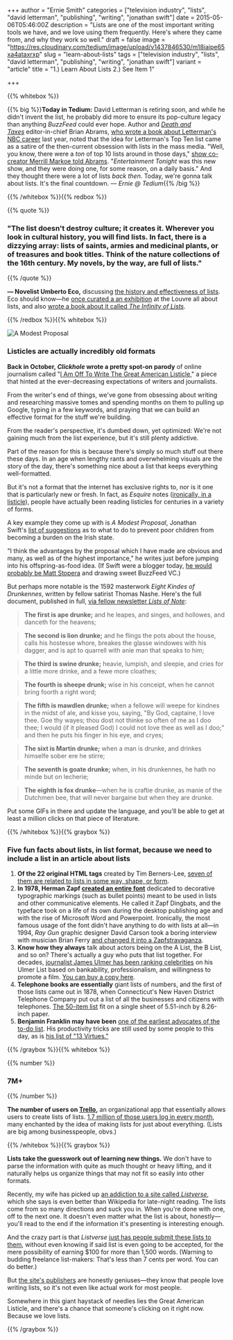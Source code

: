 +++
author = "Ernie Smith"
categories = ["television industry", "lists", "david letterman", "publishing", "writing", "jonathan swift"]
date = 2015-05-06T05:46:00Z
description = "Lists are one of the most important writing tools we have, and we love using them frequently. Here's where they came from, and why they work so well."
draft = false
image = "https://res.cloudinary.com/tedium/image/upload/v1437846530/m18iaipe65xa4ataxrxp"
slug = "learn-about-lists"
tags = ["television industry", "lists", "david letterman", "publishing", "writing", "jonathan swift"]
variant = "article"
title = "1.) Learn About Lists 2.) See Item 1"

+++

{{% whitebox %}}

{{% big %}}**Today in Tedium:** David Letterman is retiring soon, and while he didn't invent the list, he probably did more to ensure its pop-culture legacy than anything _BuzzFeed_ could ever hope. Author and [_Death and Taxes_](http://www.deathandtaxesmag.com/) editor-in-chief Brian Abrams, [who wrote a book about Letterman's NBC career](http://amzn.to/1Qk3SVN) last year, noted that the idea for Letterman's Top Ten list came as a satire of the then-current obsession with lists in the mass media. "Well, you know, there were a _ton_ of top 10 lists around in those days," [show co-creator Merrill Markoe told Abrams](http://splitsider.com/2014/09/inside-the-confusing-origins-of-david-lettermans-top-ten-list/). "_Entertainment Tonight_ was this new show, and they were doing one, for some reason, on a daily basis." And they thought there were a lot of lists _back then_. Today, we're gonna talk about lists. It's the final countdown. _— Ernie @ Tedium_{{% /big %}}

{{% /whitebox %}}{{% redbox %}}

{{% quote %}}
### "The list doesn't destroy culture; it creates it. Wherever you look in cultural history, you will find lists. In fact, there is a dizzying array: lists of saints, armies and medicinal plants, or of treasures and book titles. Think of the nature collections of the 16th century. My novels, by the way, are full of lists."
{{% /quote %}}

**— Novelist Umberto Eco,** discussing [the history and effectiveness of lists](http://www.spiegel.de/international/zeitgeist/spiegel-interview-with-umberto-eco-we-like-lists-because-we-don-t-want-to-die-a-659577.html). Eco should know—he [once curated a an exhibition](http://www.louvre.fr/en/expositions/louvre-invites-umberto-eco-%E2%80%9Cmille-e-tre) at the Louvre all about lists, and also [wrote a book about it called _The Infinity of Lists_](http://amzn.to/1SHJ2yR).

{{% /redbox %}}{{% whitebox %}}

![A Modest Proposal](https://res.cloudinary.com/tedium/image/upload/v1437846593/obwvtvm6omnntea004xn.jpg)

### Listicles are actually incredibly old formats

**Back in October, _Clickhole_ wrote a pretty spot-on parody** of online journalism called "[I Am Off To Write The Great American Listicle](http://www.clickhole.com/blogpost/i-am-write-great-american-listicle-1222)," a piece that hinted at the ever-decreasing expectations of writers and journalists.

From the writer's end of things, we've gone from obsessing about writing and researching massive tomes and spending months on them to pulling up Google, typing in a few keywords, and praying that we can build an effective format for the stuff we're building.

From the reader's perspective, it's dumbed down, yet optimized: We're not gaining much from the list experience, but it's still plenty addictive.

Part of the reason for this is because there's simply so much stuff out there these days. In an age when lengthy rants and overwhelming visuals are the story of the day, there's something nice about a list that keeps everything well-formatted.

But it's not a format that the internet has exclusive rights to, nor is it one that is particularly new or fresh. In fact, as _Esquire_ notes ([ironically, in a listicle](http://www.esquire.co.uk/culture/article/4742/6-important-listicles-that-existed-long-before-the-internet/)), people have actually been reading listicles for centuries in a variety of forms.

A key example they come up with is _A Modest Proposal_, Jonathan Swift's [list of suggestions](http://art-bin.com/art/omodest.html) as to what to do to prevent poor children from becoming a burden on the Irish state.

"I think the advantages by the proposal which I have made are obvious and many, as well as of the highest importance," he writes just before jumping into his offspring-as-food idea. (If Swift were a blogger today, [he would probably be Matt Stopera](http://www.buzzfeed.com/mjs538/i-followed-my-stolen-iphone-across-the-world-became-a-celebr#.ea62j8W5d9) and drawing sweet BuzzFeed VC.)

But perhaps more notable is the 1592 masterwork _Eight Kindes of Drunkennes_, written by fellow satirist Thomas Nashe. Here's the full document, published in full, [via fellow newsletter _Lists of Note_](http://www.listsofnote.com/2012/03/eight-kindes-of-drunkennes.html):

> **The first is ape drunke;** and he leapes, and singes, and hollowes, and danceth for the heavens;

> **The second is lion drunke;** and he flings the pots about the house, calls his hostesse whore, breakes the glasse windowes with his dagger, and is apt to quarrell with anie man that speaks to him;

> **The third is swine drunke;** heavie, lumpish, and sleepie, and cries for a little more drinke, and a fewe more cloathes;

> **The fourth is sheepe drunk;** wise in his conceipt, when he cannot bring foorth a right word;

> **The fifth is mawdlen drunke;** when a fellowe will weepe for kindnes in the midst of ale, and kisse you, saying, "By God, captaine, I love thee. Goe thy wayes; thou dost not thinke so often of me as I doo thee; I would (if it pleased God) I could not love thee as well as I doo;" and then he puts his finger in his eye, and cryes;

> **The sixt is Martin drunke;** when a man is drunke, and drinkes himselfe sober ere he stirre;

> **The seventh is goate drunke;** when, in his drunkennes, he hath no minde but on lecherie;

> **The eighth is fox drunke**—when he is craftie drunke, as manie of the Dutchmen bee, that will never bargaine but when they are drunke.

Put some GIFs in there and update the language, and you'll be able to get at least a million clicks on that piece of literature.

{{% /whitebox %}}{{% graybox %}}

### Five fun facts about lists, in list format, because we need to include a list in an article about lists

1. **Of the 22 original HTML tags** created by Tim Berners-Lee, [seven of them are related to lists in some way, shape, or form](http://www.w3.org/History/19921103-hypertext/hypertext/WWW/MarkUp/Tags.html).
2. **In 1978, Herman Zapf [created an entire font](https://www.myfonts.com/fonts/adobe/itc-zapf-dingbats/)** dedicated to decorative typographic markings (such as bullet points) meant to be used in lists and other communicative elements. He called it Zapf Dingbats, and the typeface took on a life of its own during the desktop publishing age and with the rise of Microsoft Word and Powerpoint. Ironically, the most famous usage of the font didn't have anything to do with lists at all—in 1994, _Ray Gun_ graphic designer David Carson took a boring interview with musician Brian Ferry [and changed it into a Zapfstravaganza](http://readtedium.tumblr.com/post/118246100177/the-best-usage-of-zapf-dingbats-ever-david).
3. **Know how they always** talk about actors being on the A List, the B List, and so on? There's actually a guy who puts that list together. For decades, [journalist James Ulmer has been ranking celebrities](http://www.ulmerscale.com/aboutUS.html) on his Ulmer List based on bankability, professionalism, and willingness to promote a film. [You can buy a copy here](http://amzn.to/1KKJxG0).
4. **Telephone books are essentially** giant lists of numbers, and the first of those lists came out in 1878, when Connecticut's New Haven District Telephone Company put out a list of all the businesses and citizens with telephones. [The 50-item list](http://www.oldtelephonebooks.com/pages/first_phone_book) fit on a single sheet of 5.51-inch by 8.26-inch paper.
5. **Benjamin Franklin may have been** [one of the earliest advocates of the to-do list](http://www.brainpickings.org/2012/02/09/willpower-to-do-list/). His productivity tricks are still used by some people to this day, as is [his list of "13 Virtues."](http://www.flamebright.com/PTPages/Benjamin.asp)

{{% /graybox %}}{{% whitebox %}}

{{% number %}}
### 7M+
{{% /number %}}

**The number of users on [Trello](https://trello.com/),** an organizational app that essentially allows users to create lists of lists. [1.7 million of those users log in every month](http://techcrunch.com/2015/02/18/trello-the-digital-whiteboard-tops-7m-users/), many enchanted by the idea of making lists for just about everything. (Lists are big among businesspeople, obvs.)

{{% /whitebox %}}{{% graybox %}}

**Lists take the guesswork out of learning new things.** We don't have to parse the information with quite as much thought or heavy lifting, and it naturally helps us organize things that may not fit so easily into other formats.

Recently, my wife has picked up [an addiction to a site called _Listverse_](http://listverse.com/), which she says is even better than Wikipedia for late-night reading. The lists come from so many directions and suck you in. When you're done with one, off to the next one. It doesn't even matter what the list is about, honestly—you'll read to the end if the information it's presenting is interesting enough.

And the crazy part is that _Listverse_ [just has people submit these lists to them](http://listverse.com/write-get-paid/), without even knowing if said list is even going to be accepted, for the mere possibility of earning $100 for more than 1,500 words. (Warning to budding freelance list-makers: That's less than 7 cents per word. You can do better.)

But [the site's publishers](http://listverse.com/about-listverse/) are honestly geniuses—they know that people love writing lists, so it's not even like actual work for most people.

Somewhere in this giant haystack of needles lies the Great American Listicle, and there's a chance that someone's clicking on it right now. Because we love lists.

{{% /graybox %}}